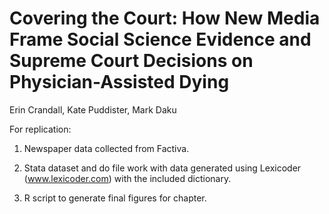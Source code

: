 # Covering the Court: How New Media Frame Social Science Evidence and Supreme Court Decisions on Physician-Assisted Dying
Erin Crandall, Kate Puddister, Mark Daku

For replication:

1. Newspaper data collected from Factiva.

2. Stata dataset and do file work with data generated using Lexicoder (www.lexicoder.com) with the included dictionary.

3. R script to generate final figures for chapter.
